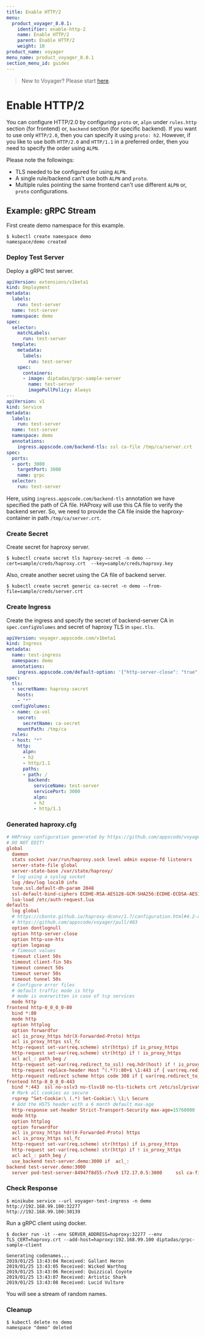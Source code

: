 ```yaml
---
title: Enable HTTP/2
menu:
  product_voyager_8.0.1:
    identifier: enable-http-2
    name: Enable HTTP/2
    parent: Enable HTTP/2
    weight: 10
product_name: voyager
menu_name: product_voyager_8.0.1
section_menu_id: guides
---
```

> New to Voyager? Please start [here](/docs/concepts/overview.md).

# Enable HTTP/2

You can configure HTTP/2.0 by configuring `proto` or, `alpn` under `rules.http` section (for frontend) or, `backend` section (for specific backend). If you want to use only `HTTP/2.0`, then you can specify it using `proto: h2`. However, if you like to use both `HTTP/2.0` and `HTTP/1.1` in a preferred order, then you need to specify the order using `ALPN`.

Please note the followings:
- TLS needed to be configured for using `ALPN`.
- A single rule/backend can't use both `ALPN` and `proto`.
- Multiple rules pointing the same frontend can't use different `ALPN` or, `proto` configurations.

## Example: gRPC Stream

First create demo namespace for this example.

```
$ kubectl create namespace demo
namespace/demo created
```

### Deploy Test Server

Deploy a gRPC test server.

```yaml
apiVersion: extensions/v1beta1
kind: Deployment
metadata:
  labels:
    run: test-server
  name: test-server
  namespace: demo
spec:
  selector:
    matchLabels:
      run: test-server
  template:
    metadata:
      labels:
        run: test-server
    spec:
      containers:
      - image: diptadas/grpc-sample-server
        name: test-server
        imagePullPolicy: Always
---
apiVersion: v1
kind: Service
metadata:
  labels:
    run: test-server
  name: test-server
  namespace: demo
  annotations:
    ingress.appscode.com/backend-tls: ssl ca-file /tmp/ca/server.crt
spec:
  ports:
  - port: 3000
    targetPort: 3000
    name: grpc
  selector:
    run: test-server
```

Here, using `ingress.appscode.com/backend-tls` annotation we have specified the path of CA file. HAProxy will use this CA file to verify the backend server. So, we need to provide the CA file inside the haproxy-container in path `/tmp/ca/server.crt`. 

### Create Secret

Create secret for haproxy server.

```
$ kubectl create secret tls haproxy-secret -n demo --cert=sample/creds/haproxy.crt  --key=sample/creds/haproxy.key
```

Also, create another secret using the CA file of backend server.

```
$ kubectl create secret generic ca-secret -n demo --from-file=sample/creds/server.crt
```

### Create Ingress

Create the ingress and specify the secret of backend-server CA in `spec.configVolumes` and secret of haproxy TLS in `spec.tls`.

```yaml
apiVersion: voyager.appscode.com/v1beta1
kind: Ingress
metadata:
  name: test-ingress
  namespace: demo
  annotations:
    ingress.appscode.com/default-option: '{"http-server-close": "true", "dontlognull": "true", "http-use-htx": "true", "logasap": "true"}'
spec:
  tls:
  - secretName: haproxy-secret
    hosts:
    - "*"
  configVolumes:
  - name: ca-vol
    secret:
      secretName: ca-secret
    mountPath: /tmp/ca
  rules:
  - host: "*"
    http:
      alpn:
      - h2
      - http/1.1
      paths:
      - path: /
        backend:
          serviceName: test-server
          servicePort: 3000
          alpn:
          - h2
          - http/1.1
```

### Generated haproxy.cfg

```ini
# HAProxy configuration generated by https://github.com/appscode/voyager
# DO NOT EDIT!
global
  daemon
  stats socket /var/run/haproxy.sock level admin expose-fd listeners
  server-state-file global
  server-state-base /var/state/haproxy/
  # log using a syslog socket
  log /dev/log local0 info
  tune.ssl.default-dh-param 2048
  ssl-default-bind-ciphers ECDHE-RSA-AES128-GCM-SHA256:ECDHE-ECDSA-AES128-GCM-SHA256:ECDHE-RSA-AES256-GCM-SHA384:ECDHE-ECDSA-AES256-GCM-SHA384:DHE-RSA-AES128-GCM-SHA256:DHE-DSS-AES128-GCM-SHA256:kEDH+AESGCM:ECDHE-RSA-AES128-SHA256:ECDHE-ECDSA-AES128-SHA256:ECDHE-RSA-AES128-SHA:ECDHE-ECDSA-AES128-SHA:ECDHE-RSA-AES256-SHA384:ECDHE-ECDSA-AES256-SHA384:ECDHE-RSA-AES256-SHA:ECDHE-ECDSA-AES256-SHA:DHE-RSA-AES128-SHA256:DHE-RSA-AES128-SHA:DHE-DSS-AES128-SHA256:DHE-RSA-AES256-SHA256:DHE-DSS-AES256-SHA:DHE-RSA-AES256-SHA:!aNULL:!eNULL:!EXPORT:!DES:!RC4:!3DES:!MD5:!PSK
  lua-load /etc/auth-request.lua
defaults
  log global
  # https://cbonte.github.io/haproxy-dconv/1.7/configuration.html#4.2-option%20abortonclose
  # https://github.com/appscode/voyager/pull/403
  option dontlognull
  option http-server-close
  option http-use-htx
  option logasap
  # Timeout values
  timeout client 50s
  timeout client-fin 50s
  timeout connect 50s
  timeout server 50s
  timeout tunnel 50s
  # Configure error files
  # default traffic mode is http
  # mode is overwritten in case of tcp services
  mode http
frontend http-0_0_0_0-80
  bind *:80  
  mode http
  option httplog
  option forwardfor
  acl is_proxy_https hdr(X-Forwarded-Proto) https
  acl is_proxy_https ssl_fc
  http-request set-var(req.scheme) str(https) if is_proxy_https
  http-request set-var(req.scheme) str(http) if ! is_proxy_https
  acl acl_: path_beg /
  http-request set-var(req.redirect_to_ssl) req.hdr(host) if ! is_proxy_https  acl_:
  http-request replace-header Host ^(.*?):80+$ \1:443 if { var(req.redirect_to_ssl) -m found }
  http-request redirect scheme https code 308 if { var(req.redirect_to_ssl) -m found }
frontend http-0_0_0_0-443
  bind *:443  ssl no-sslv3 no-tlsv10 no-tls-tickets crt /etc/ssl/private/haproxy/tls/  alpn h2,http/1.1 
  # Mark all cookies as secure
  rsprep ^Set-Cookie:\ (.*) Set-Cookie:\ \1;\ Secure
  # Add the HSTS header with a 6 month default max-age
  http-response set-header Strict-Transport-Security max-age=15768000
  mode http
  option httplog
  option forwardfor
  acl is_proxy_https hdr(X-Forwarded-Proto) https
  acl is_proxy_https ssl_fc
  http-request set-var(req.scheme) str(https) if is_proxy_https
  http-request set-var(req.scheme) str(http) if ! is_proxy_https
  acl acl_: path_beg /
  use_backend test-server.demo:3000 if  acl_:
backend test-server.demo:3000
  server pod-test-server-84947f8d55-r7xv9 172.17.0.5:3000     ssl ca-file /tmp/ca/server.crt    alpn h2,http/1.1
```

### Check Response

```console
$ minikube service --url voyager-test-ingress -n demo
http://192.168.99.100:32277
http://192.168.99.100:30139
```

Run a gRPC client using docker.

```
$ docker run -it --env SERVER_ADDRESS=haproxy:32277 --env TLS_CERT=haproxy.crt --add-host=haproxy:192.168.99.100 diptadas/grpc-sample-client

Generating codenames...
2019/01/25 13:43:04 Received: Gallant Heron
2019/01/25 13:43:05 Received: Wicked Warthog
2019/01/25 13:43:06 Received: Quizzical Coyote
2019/01/25 13:43:07 Received: Artistic Shark
2019/01/25 13:43:08 Received: Lucid Vulture
```

You will see a stream of random names.

### Cleanup

```
$ kubectl delete ns demo
namespace "demo" deleted
```

